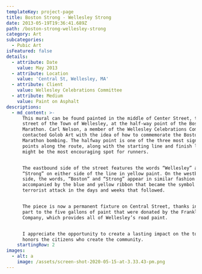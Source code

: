 ```yaml
---
templateKey: project-page
title: Boston Strong - Wellesley Strong
date: 2013-05-19T19:36:41.689Z
path: /boston-strong-wellesley-strong
category: Art
subcategories:
  - Pubic Art
isFeatured: false
details:
  - attribute: Date
    value: May 2013
  - attribute: Location
    value: 'Central St, Wellesley, MA'
  - attribute: Client
    value: Wellesley Celebrations Committee
  - attribute: Medium
    value: Paint on Asphalt
descriptions:
  - md_content: >-
      This mural can be found painted in the middle of Center Street, the main
      street of the Town of Wellesley, at the half-way point of the Boston
      Marathon. Carl Nelson, a member of the Wellesley Celebrations Committee,
      contacted Golob Art with the idea of how to commemorate the Boston
      Marathon bombing. The halfway point is one of the three most significant
      points along the route, along with the starting line and finish line. It
      might be the most encouraging spot for runners.


      The eastbound side of the street features the words “Wellesley” and
      “Strong” on either side of the line in yellow paint. On the westbound
      side, the words, “Boston” and “Strong” appear in similar fashion and are
      accompanied by the blue and yellow ribbon that became the symbol of the
      terrorist attack in the days and weeks that followed.


      The piece is now a permanent fixture on Central Street, thanks in no small
      part to the five gallons of paint that were donated by the Franklin Paint
      Company, which provides all of Wellesley’s road paint. 


      I appreciate the opportunity to create a lasting impact on the town. It
      honors the citizens who create the community.
    startingRow: 2
images:
  - alt: a
    image: /assets/screen-shot-2020-05-15-at-3.33.43-pm.png
---
```


